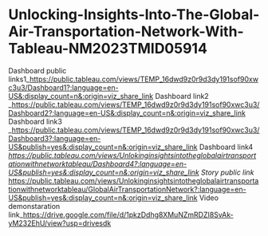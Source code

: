 # Unlocking-Insights-Into-The-Global-Air-Transportation-Network-With-Tableau-NM2023TMID05914
Dashboard public links1_https://public.tableau.com/views/TEMP_16dwd9z0r9d3dy191sof90xwc3u3/Dashboard1?:language=en-US&:display_count=n&:origin=viz_share_link
Dashboard link2                      _https://public.tableau.com/views/TEMP_16dwd9z0r9d3dy191sof90xwc3u3/Dashboard2?:language=en-US&:display_count=n&:origin=viz_share_link
Dashboard link3                      _https://public.tableau.com/views/TEMP_16dwd9z0r9d3dy191sof90xwc3u3/Dashboard3?:language=en-US&publish=yes&:display_count=n&:origin=viz_share_link
 Dashboard link4                     _https://public.tableau.com/views/Unlokinginsightsintotheglobalairtransportationwithnetworktableau/Dashboard4?:language=en-US&publish=yes&:display_count=n&:origin=viz_share_link
Story public link_ https://public.tableau.com/views/Unlokinginsightsintotheglobalairtransportationwithnetworktableau/GlobalAirTransportationNetwork?:language=en-US&publish=yes&:display_count=n&:origin=viz_share_link 
Video demonstaration link_https://drive.google.com/file/d/1pkzDdhg8XMuNZmRDZI8SvAk-yM232EhU/view?usp=drivesdk













                      
